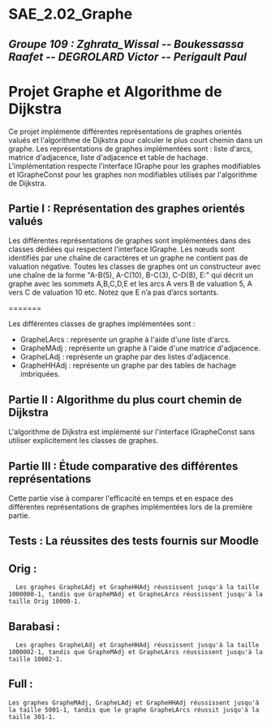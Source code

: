 # SAE_2.02_Graphe

## *Groupe 109 : Zghrata_Wissal -- Boukessassa Raafet -- DEGROLARD Victor -- Perigault Paul*                          

Projet Graphe et Algorithme de Dijkstra
=======================================

Ce projet implémente différentes représentations de graphes orientés valués et l'algorithme de Dijkstra pour calculer le plus court chemin dans un graphe. Les représentations de graphes implémentées sont : liste d'arcs, matrice d'adjacence, liste d'adjacence et table de hachage. L'implémentation respecte l'interface IGraphe pour les graphes modifiables et IGrapheConst pour les graphes non modifiables utilisés par l'algorithme de Dijkstra.

Partie I : Représentation des graphes orientés valués
-----------------------------------------------------

Les différentes représentations de graphes sont implémentées dans des classes dédiées qui respectent l'interface IGraphe. Les nœuds sont identifiés par une chaîne de caractères et un graphe ne contient pas de valuation négative. Toutes les classes de graphes ont un constructeur avec une chaîne de la forme "A-B(5), A-C(10), B-C(3), C-D(8), E:" qui décrit un graphe avec les sommets A,B,C,D,E et les arcs A vers B de valuation 5, A vers C de valuation 10 etc. Notez que E n’a pas d’arcs sortants.



=======

Les différentes classes de graphes implémentées sont :

*   GrapheLArcs : représente un graphe à l'aide d'une liste d'arcs.
*   GrapheMAdj : représente un graphe à l'aide d'une matrice d'adjacence.
*   GrapheLAdj : représente un graphe par des listes d'adjacence.
*   GrapheHHAdj : représente un graphe par des tables de hachage imbriquées.

Partie II : Algorithme du plus court chemin de Dijkstra
-------------------------------------------------------

L'algorithme de Dijkstra est implémenté sur l'interface IGrapheConst sans utiliser explicitement les classes de graphes.

Partie III : Étude comparative des différentes représentations
------------------------------------------------------------

Cette partie vise à comparer l'efficacité en temps et en espace des différentes représentations de graphes implémentées lors de la première partie.


Tests : La réussites des tests fournis sur Moodle
--------------------------------------------------
Orig : 
-------
      Les graphes GrapheLAdj et GrapheHHAdj réussissent jusqu'à la taille 1000000-1, tandis que GrapheMAdj et GrapheLArcs réussissent jusqu'à la taille Orig 10000-1.
     
Barabasi :
-------
      Les graphes GrapheLAdj et GrapheHHAdj réussissent jusqu'à la taille 1000002-1, tandis que GrapheMAdj et GrapheLArcs réussissent jusqu'à la taille 10002-1.
     
Full :
-------
    Les graphes GrapheMAdj, GrapheLAdj et GrapheHHAdj réussissent jusqu'à la taille 5001-1, tandis que le graphe GrapheLArcs réussit jusqu'à la taille 301-1.


